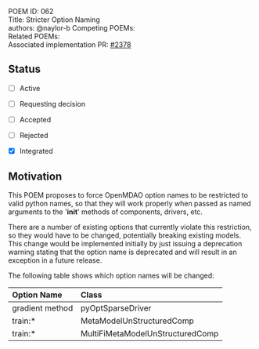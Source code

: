 POEM ID: 062  
Title:  Stricter Option Naming  
authors: @naylor-b 
Competing POEMs:     
Related POEMs:    
Associated implementation PR: [#2378](https://github.com/OpenMDAO/OpenMDAO/pull/2378)  

##  Status

- [ ] Active
- [ ] Requesting decision
- [ ] Accepted
- [ ] Rejected
- [x] Integrated


## Motivation

This POEM proposes to force OpenMDAO option names to be restricted to valid python names, so that
they will work properly when passed as named arguments to the '__init__' methods of components,
drivers, etc.

There are a number of existing options that currently violate this restriction, so they would 
have to be changed, potentially breaking existing models.  This change would be implemented
initially by just issuing a deprecation warning stating that the option name is deprecated and
will result in an exception in a future release.

The following table shows which option names will be changed:

Option Name               | Class                           
:------------------------ | :-------------------------------
gradient method           | pyOptSparseDriver               
train:*                   | MetaModelUnStructuredComp       
train:*                   | MultiFiMetaModelUnStructuredComp
